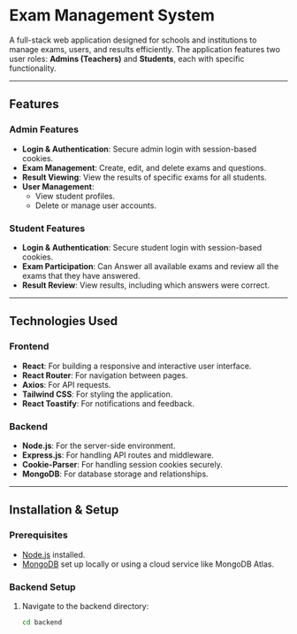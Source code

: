 # Exam Management System

A full-stack web application designed for schools and institutions to manage exams, users, and results efficiently. The application features two user roles: **Admins (Teachers)** and **Students**, each with specific functionality.

---

## Features

### Admin Features
- **Login & Authentication**: Secure admin login with session-based cookies.
- **Exam Management**: Create, edit, and delete exams and questions.
- **Result Viewing**: View the results of specific exams for all students.
- **User Management**:
  - View student profiles.
  - Delete or manage user accounts.


### Student Features
- **Login & Authentication**: Secure student login with session-based cookies.
- **Exam Participation**: Can Answer all available exams and review all the exams that they have answered.
- **Result Review**: View results, including which answers were correct.

---

## Technologies Used

### Frontend
- **React**: For building a responsive and interactive user interface.
- **React Router**: For navigation between pages.
- **Axios**: For API requests.
- **Tailwind CSS**: For styling the application.
- **React Toastify**: For notifications and feedback.

### Backend
- **Node.js**: For the server-side environment.
- **Express.js**: For handling API routes and middleware.
- **Cookie-Parser**: For handling session cookies securely.
- **MongoDB**: For database storage and relationships.

---

## Installation & Setup

### Prerequisites
- [Node.js](https://nodejs.org/) installed.
- [MongoDB](https://www.mongodb.com/) set up locally or using a cloud service like MongoDB Atlas.

### Backend Setup
1. Navigate to the backend directory:
   ```bash
   cd backend
